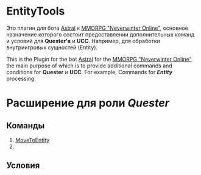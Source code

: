 # EntityTools
Это плагин для бота [Astral](https://www.neverwinter-bot.com/forums/index.php) к [MMORPG "Neverwinter Online"](https://www.arcgames.com/en/games/neverwinter/news), основное назначение которого состоит предоставлении дополнительных команд и условий для **Quester'a** и **UCC**. Например, для обработки внутриигровых сущностей (Entity).

This is the Plugin for the bot [Astral](https://www.neverwinter-bot.com/forums/index.php) for the [MMORPG "Neverwinter Online"](https://www.arcgames.com/en/games/neverwinter/news) the main purpose of which is to provide additional commands and conditions for **Quester** и **UCC**. For example, Commands for ___Entity___ processing.

# Расширение для роли ***Quester***

## Команды
1. [MoveToEntity](./Quester/Actions/MoveToEntity.md)
2. 

## Условия